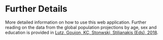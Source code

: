 Further Details
===============

More detailed information on how to use this web application. Further reading on the data from the global population projections by age, sex and education is provided in <a href="https://publications.europa.eu/en/publication-detail/-/publication/e1853ba8-4444-11e8-a9f4-01aa75ed71a1/language-en">Lutz, Goujon, KC, Stonwski, Stilianakis (Eds), 2018</a>.
